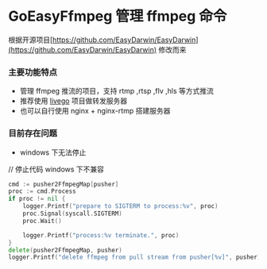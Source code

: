 # GoEasyFfmpeg 管理 ffmpeg 命令

根据开源项目[https://github.com/EasyDarwin/EasyDarwin](https://github.com/EasyDarwin/EasyDarwin) 修改而来

### 主要功能特点
- 管理 ffmpeg 推流的项目，支持 rtmp ,rtsp ,flv ,hls 等方式推流
- 推荐使用 [livego](https://github.com/gwuhaolin/livego/blob/master/README_cn.md) 项目做转发服务器
- 也可以自行使用 nginx + nginx-rtmp 搭建服务器

### 目前存在问题 
- windows 下无法停止 

// 停止代码 windows 下不兼容
```go
cmd := pusher2FfmpegMap[pusher]
proc := cmd.Process
if proc != nil {
    logger.Printf("prepare to SIGTERM to process:%v", proc)
    proc.Signal(syscall.SIGTERM)
    proc.Wait()

    logger.Printf("process:%v terminate.", proc)
}
delete(pusher2FfmpegMap, pusher)
logger.Printf("delete ffmpeg from pull stream from pusher[%v]", pusher)
```